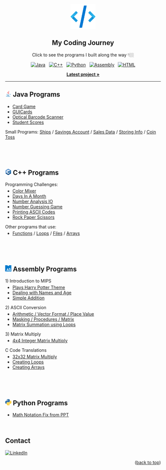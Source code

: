 <!-- Top of README anchor -->
<a name="readme-top"></a>

<!-- PROJECT LOGO -->
<br />
<div align="center">
  <div>
    <img src="icons/logo.png" alt="Logo" width="80" height="80">
  </div>

  <h2 align="center">My Coding Journey</h3>

  <p align="center">
    Click to see the programs I built along the way 👇🏼
  </p>
  
  <div>
    <a href="https://github.com/ow-n/My-Practice-Projects/tree/main/Java"><img src="https://img.shields.io/badge/Java-ED8B00?style=for-the-badge&logo=coffeescript&logoColor=white" alt="Java"></a>
    &nbsp;
    <a href="https://github.com/ow-n/My-Practice-Projects/tree/main/C%2B%2B"><img src="https://img.shields.io/badge/C%2B%2B-00599C?style=for-the-badge&logo=cplusplus&logoColor=#00599C" alt="C++"></a>
    &nbsp;
    <a href="https://github.com/ow-n/My-Practice-Projects/tree/main/Python"><img src="https://img.shields.io/badge/Python-2372b4?style=for-the-badge&logo=python&logoColor=white" alt="Python"></a>
    &nbsp;
    <a href="https://github.com/ow-n/My-Practice-Projects/tree/main/Assembly"><img src="https://img.shields.io/badge/Assembly-654FF0?style=for-the-badge&logo=assemblyscript&logoColor=white" alt="Assembly"></a>
    &nbsp;
    <a href="https://github.com/ow-n/My-Practice-Projects/blob/main/README.md?plain=1"><img src="https://img.shields.io/badge/HTML-E34F26?style=for-the-badge&logo=html5&logoColor=white" alt="HTML"></a>

  </div>
    
  <p align="center">
    <a href="https://github.com/ow-n/My-Practice-Projects/tree/main/Java/Card%20Game"><strong>Latest project »</strong></a>
  </p>
  
</div>


---


<!-- JAVA -->
## <img src="icons/Java.svg" alt="Java" width="20" height="20"> Java Programs
<ul>
<li><a href="https://github.com/ow-n/My-Practice-Projects/tree/main/Java/Card%20Game">Card Game</a></li>
<li><a href="https://github.com/ow-n/My-Practice-Projects/tree/main/Java/GUICards">GUICards</a></li>
<li><a href="https://github.com/ow-n/My-Practice-Projects/tree/main/Java/Optical%20Barcode%20Scanner">Optical Barcode Scanner</a></li>
<li><a href="https://github.com/ow-n/My-Practice-Projects/tree/main/Java/Student%20Score%20Tracker">Student Scores</a></li>
</ul>

<p>Small Programs: <a href="https://github.com/ow-n/My-Practice-Projects/tree/main/Java/Small%20Programs/src/ships">Ships</a> / <a href="https://github.com/ow-n/My-Practice-Projects/tree/main/Java/Small%20Programs/src/savingsaccount">Savings Account</a> / <a href="https://github.com/ow-n/My-Practice-Projects/tree/main/Java/Small%20Programs/src/salesdata">Sales Data</a> / <a href="https://github.com/ow-n/My-Practice-Projects/tree/main/Java/Small%20Programs/src/personalinfo">Storing Info</a> / <a href="https://github.com/ow-n/My-Practice-Projects/tree/main/Java/Small%20Programs/src/cointoss">Coin Toss</a></p>
<br><br><br>


<!-- C++ -->
## <img src="icons/C++.png" alt="C++" width="20" height="20"> C++ Programs
<p>Programming Challenges:</p>
<ul style="margin-top: -10px;">
<li><a href="https://github.com/ow-n/My-Practice-Projects/blob/main/C%2B%2B/Programming%20Challenges/colorMixer.cpp">Color Mixer</a></li>
<li><a href="https://github.com/ow-n/My-Practice-Projects/blob/main/C%2B%2B/Programming%20Challenges/daysInAMonth.cpp">Days In A Month</a></li>
<li><a href="https://github.com/ow-n/My-Practice-Projects/blob/main/C%2B%2B/Programming%20Challenges/numberAnalysisIO.cpp">Number Analysis IO</a></li>
<li><a href="https://github.com/ow-n/My-Practice-Projects/blob/main/C%2B%2B/Programming%20Challenges/numberGuessingGame.cpp">Number Guessing Game</a></li>
<li><a href="https://github.com/ow-n/My-Practice-Projects/blob/main/C%2B%2B/Programming%20Challenges/printingASCIICodes.cpp">Printing ASCII Codes</a></li>
<li><a href="https://github.com/ow-n/My-Practice-Projects/blob/main/C%2B%2B/Programming%20Challenges/rockPaperScissors.cpp">Rock Paper Scissors</a></li>
</ul>

<p>Other programs that use:</p>
<ul style="margin-top: -10px;">
<li><a href="https://github.com/ow-n/My-Practice-Projects/blob/main/C%2B%2B/Functions/scope.cpp">Functions</a> / <a href="https://github.com/ow-n/My-Practice-Projects/blob/main/C%2B%2B/Loops%20%26%20Files/nested.cpp">Loops</a> / <a href="https://github.com/ow-n/My-Practice-Projects/blob/main/C%2B%2B/Loops%20%26%20Files/nested.cpp">Files</a> / <a href="https://github.com/ow-n/My-Practice-Projects/blob/main/C%2B%2B/Arrays/student.cpp">Arrays</a></li>
</ul>
<br><br><br>


<!-- ASSEMBLY -->
## <img src="icons/AssemblyScript.png" alt="Assembly" width="20" height="20"> Assembly Programs
<p style="margin-left: 0;">1) Introduction to MIPS</p>
<ul style="margin-top: -10px;">
<li><a href="https://github.com/ow-n/My-Practice-Projects/blob/main/Assembly/Plays%20Song%20-%20Harry%20Potter%20Theme.asm">Plays Harry Potter Theme</a></li>
<li><a href="https://github.com/ow-n/My-Practice-Projects/blob/main/Assembly/Dealing%20with%20Names%20and%20Age.asm">Dealing with Names and Age</a></li>
<li><a href="https://github.com/ow-n/My-Practice-Projects/blob/main/Assembly/Simple%20Addition.asm">Simple Addition</a></li>
</ul>
<p style="margin-left: 0;">2) ASCII Conversion</p>
<ul style="margin-top: -10px;">
<li><a href="https://github.com/ow-n/My-Practice-Projects/blob/main/Assembly/ASCII%20Conversion%20Arithmetic.asm">Arithmetic / Vector Format / Place Value</a></li>
<li><a href="https://github.com/ow-n/My-Practice-Projects/blob/main/Assembly/ASCII%20Conversion%20Masking.asm">Masking / Procedures / Matrix</a></li>
<li><a href="https://github.com/ow-n/My-Practice-Projects/blob/main/Assembly/Loop%20to%20Sum%20Matrix.asm">Matrix Summation using Loops</a></li>
</ul>
<p style="margin-left: 0;">3) Matrix Multiply</p>
<ul style="margin-top: -10px;">
<li><a href="https://github.com/ow-n/My-Practice-Projects/blob/main/Assembly/4x4%20Integer%20Matrix%20Multiply.asm">4x4 Integer Matrix Multiply</a></li>
</ul>
<p style="margin-left: 0;">C Code Translations</p>
<ul style="margin-top: -10px;">
<li><a href="https://github.com/ow-n/My-Practice-Projects/blob/71b7e85775b96ffda69d4c9848044514adf82eae/Assembly/32x32%20Floating%20Point%20Matrix%20Multiply.asm">32x32 Matrix Multiply</a></li>
<li><a href="https://github.com/ow-n/My-Practice-Projects/blob/main/Assembly/Creating%20Loops.asm">Creating Loops</a></li>
<li><a href="https://github.com/ow-n/My-Practice-Projects/blob/main/Assembly/Creating%20Arrays.asm">Creating Arrays</a></li>
</ul>
<br><br><br>


<!-- PYTHON -->
## <img src="icons/Python.png" alt="Python" width="20" height="20"> Python Programs
- [Math Notation Fix from PPT](https://github.com/ow-n/My-Practice-Projects/blob/main/Python/Math%20PPT%20to%20MD%20Translate/Discrete%20Notation%20Change.py)
<br><br><br>




<!-- CONTACT -->
## Contact
[![LinkedIn][linkedin-shield]][linkedin-url]
<p align="right">(<a href="#readme-top">back to top</a>)</p>    <!Back To Top>



<!-- MARKDOWN LINKS & IMAGES -->
<!-- https://www.markdownguide.org/basic-syntax/#reference-style-links -->
[forks-shield]: https://img.shields.io/github/forks/ow-n/Practice-Projects.svg?style=for-the-badge
[forks-url]: https://github.com/ow-n/Practice-Projects/network/members
[stars-shield]: https://img.shields.io/github/stars/ow-n/Practice-Projects.svg?style=for-the-badge
[stars-url]: https://github.com/ow-n/Practice-Projects/stargazers
[issues-shield]: https://img.shields.io/github/issues/ow-n/Practice-Projects.svg?style=for-the-badge
[issues-url]: https://github.com/ow-n/Practice-Projects/issues
[license-shield]: https://img.shields.io/github/license/ow-n/Practice-Projects.svg?style=for-the-badge
[license-url]: https://github.com/ow-n/Practice-Projects/blob/master/LICENSE.txt
[linkedin-shield]: https://img.shields.io/badge/LinkedIn-%230077B5.svg?style=for-the-badge&logo=linkedin&logoColor=white
[linkedin-url]: https://www.linkedin.com/in/owenman/

[Java.link]: https://github.com/ow-n/Practice-Projects/tree/main/Java
[Java]: https://img.shields.io/badge/Java-ED8B00?style=for-the-badge&logo=java&logoColor=white
[Cplusplus.link]: https://github.com/ow-n/Practice-Projects/tree/main/C%2B%2B
[Cplusplus]: https://img.shields.io/badge/C%2B%2B-00599C?style=for-the-badge&logo=cplusplus&logoColor=white
[Assembly.link]: https://github.com/ow-n/Practice-Projects/tree/main/Assembly
[Assembly]: https://img.shields.io/badge/Assembly-654FF0?style=for-the-badge&logo=generic&logoColor=white
[HTML5.link]: https://github.com/ow-n/Practice-Projects
[HTML5]: https://img.shields.io/badge/HTML5-E34F26?style=for-the-badge&logo=html5&logoColor=white